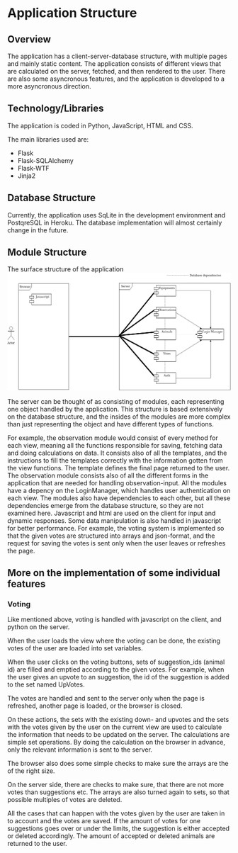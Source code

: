 # Application Structure
## Overview
The application has a client-server-database structure, with multiple pages and mainly static content. The application consists of different views that are calculated on the server, fetched, and then rendered to the user. There are also some asyncronous features, and the application is developed to a more asyncronous direction.

## Technology/Libraries
The application is coded in Python, JavaScript, HTML and CSS.

The main libraries used are:
  * Flask
  * Flask-SQLAlchemy
  * Flask-WTF
  * Jinja2
  
## Database Structure
Currently, the application uses SqLite in the development environment and PostqreSQL in Heroku. The database implementation will almost certainly change in the future.

## Module Structure
The surface structure of the application
![](https://github.com/LauriTahvanainen/GameTracker/blob/master/documentation/pictures/module_structure.png)

The server can be thought of as consisting of modules, each representing one object handled by the application. This structure is based extensively on the database structure, and the insides of the modules are more complex than just representing the object and have different types of functions.

For example, the observation module would consist of every method for each view, meaning all the functions responsible for saving, fetching data and doing calculations on data. It consists also of all the templates, and the instructions to fill the templates correctly with the information gotten from the view functions. The template defines the final page returned to the user. The observation module consists also of all the different forms in the application that are needed for handling observation-input.
All the modules have a depency on the LoginManager, which handles user authentication on each view. The modules also have dependencies to each other, but all these dependencies emerge from the database structure, so they are not examined here.
Javascript and html are used on the client for input and dynamic responses. Some data manipulation is also handled in javascript for better performance. For example, the voting system is implemented so that the given votes are structured into arrays and json-format, and the request for saving the votes is sent only when the user leaves or refreshes the page.

## More on the implementation of some individual features

### Voting

Like mentioned above, voting is handled with javascript on the client, and python on the server. 

When the user loads the view where the voting can be done, the existing votes of the user are loaded into set variables.

When the user clicks on the voting buttons, sets of suggestion_ids (animal id) are filled and emptied according to the given votes. For example, when the user gives an upvote to an suggestion, the id of the suggestion is added to the set named UpVotes.

The votes are handled and sent to the server only when the page is refreshed, another page is loaded, or the browser is closed. 

On these actions, the sets with the existing down- and upvotes and the sets with the votes given by the user on the current view are used to calculate the information that needs to be updated on the server. The calculations are simple set operations. By doing the calculation on the browser in advance, only the relevant information is sent to the server. 

The browser also does some simple checks to make sure the arrays are the of the right size.

On the server side, there are checks to make sure, that there are not more votes than suggestions etc. The arrays are also turned again to sets, so that possible multiples of votes are deleted.

All the cases that can happen with the votes given by the user are taken in to account and the votes are saved. If the amount of votes for one suggestions goes over or under the limits, the suggestion is either accepted or deleted accordingly. The amount of accepted or deleted animals are returned to the user.
